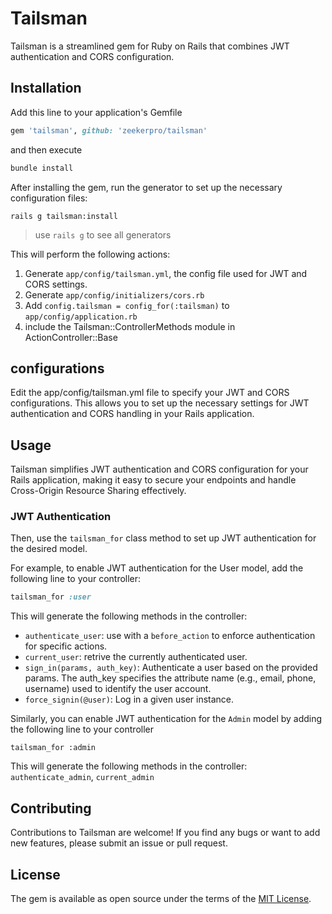 # Tailsman

Tailsman is a streamlined gem for Ruby on Rails that combines JWT authentication and CORS configuration.

## Installation

Add this line to your application's Gemfile
```ruby
gem 'tailsman', github: 'zeekerpro/tailsman'
```

and then execute
```bash
bundle install
```

After installing the gem, run the generator to set up the necessary configuration files:
```base
rails g tailsman:install
```
> use `rails g` to see all generators

This will perform the following actions:
1. Generate `app/config/tailsman.yml`, the config file used for JWT and CORS settings.
2. Generate `app/config/initializers/cors.rb`
3. Add `config.tailsman = config_for(:tailsman)` to `app/config/application.rb`
4. include the Tailsman::ControllerMethods module in ActionController::Base

## configurations
Edit the app/config/tailsman.yml file to specify your JWT and CORS configurations. This allows you to set up the necessary settings for JWT authentication and CORS handling in your Rails application.

## Usage
Tailsman simplifies JWT authentication and CORS configuration for your Rails application, making it easy to secure your endpoints and handle Cross-Origin Resource Sharing effectively.

### JWT Authentication

Then, use the `tailsman_for` class method to set up JWT authentication for the desired model.

For example, to enable JWT authentication for the User model, add the following line to your controller:

``` ruby
tailsman_for :user
```

This will generate the following methods in the controller:
* `authenticate_user`: use with a `before_action` to enforce authentication for specific actions.
* `current_user`: retrive the currently authenticated user.
* `sign_in(params, auth_key)`: Authenticate a user based on the provided params. The auth_key specifies the attribute name (e.g., email, phone, username) used to identify the user account.
* `force_signin(@user)`: Log in a given user instance.

Similarly, you can enable JWT authentication for the `Admin` model by adding the following line to your controller
```
tailsman_for :admin
```

This will generate the following methods in the controller: `authenticate_admin`, `current_admin`

## Contributing

Contributions to Tailsman are welcome! If you find any bugs or want to add new features, please submit an issue or pull request.

## License

The gem is available as open source under the terms of the [MIT License](https://opensource.org/licenses/MIT).
